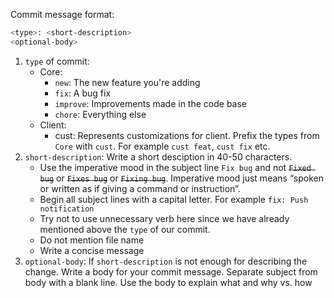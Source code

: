Commit message format:
```bash
<type>: <short-description>
<optional-body>
```
1.  `type` of commit:
	- Core:
	   -   `new`: The new feature you're adding
	   -   `fix`: A bug fix
	   -   `improve`: Improvements made in the code base
	   -   `chore`: Everything else
     - Client:
	   -  cust: Represents customizations for client. Prefix the types from `Core` with `cust`. For example `cust feat`, `cust fix` etc.
  2. `short-description`: Write a short desciption in 40-50 characters. 
		- Use the imperative mood in the subject line `Fix bug` and not ~~`Fixed bug`~~
or ~~`Fixes bug`~~ or ~~`Fixing bug`~~. Imperative mood just means “spoken or written as if giving a command or instruction”.
        - Begin all subject lines with a capital letter. For example `fix: Push notification`
		- Try not to use unnecessary verb here since we have already mentioned above the `type` of our commit.
		- Do not mention file name
		- Write a concise message
3. `optional-body`: If `short-description` is not enough for describing the change. Write a body for your commit message. Separate subject from body with a blank line. Use the body to explain what and why vs. how
